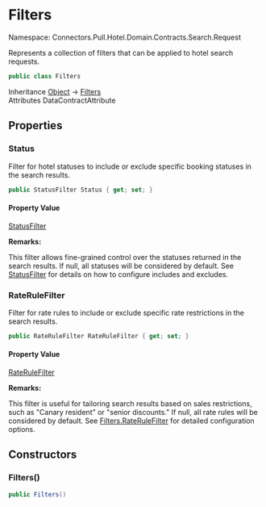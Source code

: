 # Filters

Namespace: Connectors.Pull.Hotel.Domain.Contracts.Search.Request

Represents a collection of filters that can be applied to hotel search requests.

```csharp
public class Filters
```

Inheritance [Object](https://docs.microsoft.com/en-us/dotnet/api/system.object) → [Filters](./connectors.pull.hotel.domain.contracts.search.request.filters)<br />
Attributes DataContractAttribute

## Properties

### **Status**

Filter for hotel statuses to include or exclude specific booking statuses in the search results.

```csharp
public StatusFilter Status { get; set; }
```

#### Property Value

[StatusFilter](./connectors.pull.hotel.domain.contracts.search.request.statusfilter)<br />

**Remarks:**

This filter allows fine-grained control over the statuses returned in the search results. 
 If null, all statuses will be considered by default.
 See [StatusFilter](./connectors.pull.hotel.domain.contracts.search.request.statusfilter) for details on how to configure includes and excludes.

### **RateRuleFilter**

Filter for rate rules to include or exclude specific rate restrictions in the search results.

```csharp
public RateRuleFilter RateRuleFilter { get; set; }
```

#### Property Value

[RateRuleFilter](./connectors.pull.hotel.domain.contracts.search.request.raterulefilter)<br />

**Remarks:**

This filter is useful for tailoring search results based on sales restrictions, 
 such as "Canary resident" or "senior discounts." 
 If null, all rate rules will be considered by default. 
 See [Filters.RateRuleFilter](./connectors.pull.hotel.domain.contracts.search.request.filters#raterulefilter) for detailed configuration options.

## Constructors

### **Filters()**

```csharp
public Filters()
```

